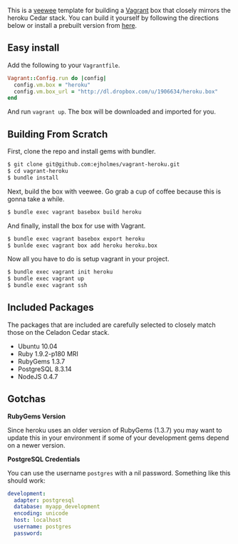 This is a [veewee](https://github.com/jedi4ever/veewee) template for building a
[Vagrant](http://vagrantup.com/) box that closely mirrors the heroku Cedar stack. You can build it
yourself by following the directions below or install a prebuilt version from [here](http://dl.dropbox.com/u/1906634/heroku.box).

## Easy install

Add the following to your `Vagrantfile`.

```ruby
Vagrant::Config.run do |config|
  config.vm.box = "heroku"
  config.vm.box_url = "http://dl.dropbox.com/u/1906634/heroku.box"
end
```

And run `vagrant up`. The box will be downloaded and imported for you.

## Building From Scratch

First, clone the repo and install gems with bundler.

```bash
$ git clone git@github.com:ejholmes/vagrant-heroku.git
$ cd vagrant-heroku
$ bundle install
```

Next, build the box with veewee. Go grab a cup of coffee because this is gonna
take a while.

```bash
$ bundle exec vagrant basebox build heroku
```

And finally, install the box for use with Vagrant.

```bash
$ bundle exec vagrant basebox export heroku
$ bunlde exec vagrant box add heroku heroku.box
```

Now all you have to do is setup vagrant in your project.

```bash
$ bundle exec vagrant init heroku
$ bundle exec vagrant up
$ bundle exec vagrant ssh
```

## Included Packages

The packages that are included are carefully selected to closely match those on
the Celadon Cedar stack.

* Ubuntu 10.04
* Ruby 1.9.2-p180 MRI
* RubyGems 1.3.7
* PostgreSQL 8.3.14
* NodeJS 0.4.7

## Gotchas

**RubyGems Version**

Since heroku uses an older version of RubyGems (1.3.7) you may want to update
this in your environment if some of your development gems depend on a newer
version.

**PostgreSQL Credentials**

You can use the username `postgres` with a nil password. Something like this
should work:

```yaml
development:
  adapter: postgresql
  database: myapp_development
  encoding: unicode
  host: localhost
  username: postgres
  password:
```
